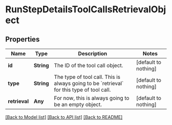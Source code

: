 # RunStepDetailsToolCallsRetrievalObject


## Properties
Name | Type | Description | Notes
------------ | ------------- | ------------- | -------------
**id** | **String** | The ID of the tool call object. | [default to nothing]
**type** | **String** | The type of tool call. This is always going to be &#x60;retrieval&#x60; for this type of tool call. | [default to nothing]
**retrieval** | **Any** | For now, this is always going to be an empty object. | [default to nothing]


[[Back to Model list]](../README.md#models) [[Back to API list]](../README.md#api-endpoints) [[Back to README]](../README.md)


